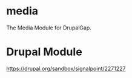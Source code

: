 media
=====

The Media Module for DrupalGap.

Drupal Module
=============

https://drupal.org/sandbox/signalpoint/2271227

